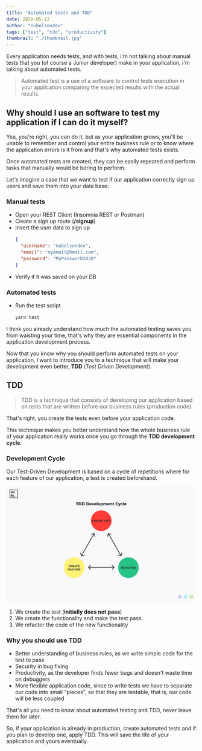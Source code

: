 ```yaml
---
title: "Automated tests and TDD"
date: 2020-05-12
author: "nubelsondev"
tags: ["test", "tdd", "productivity"]
thumbnail: "./thumbnail.jpg"
---
```


Every application needs tests, and with tests, i'm not talking about manual tests that you (of course a Junior developer) make in your application, i'm talking about automated tests.

> Automated test is a use of a software to control tests execution in your application comparing the expected results with the actual results.

## Why should I use an software to test my application if I can do it myself?

Yea, you're right, you can do it, but as your application grows, you'll be unable to remember and control your entire business rule or to know where the application errors is it from and that's why automated tests exists.

Once automated tests are created, they can be easily repeated and perform tasks that manually would be boring to perform.

Let's imagine a case that we want to test if our application correctly sign up users and save them into your data base:

### Manual tests

- Open your REST Client (Insomnia REST or Postman)
- Create a sign up route (**/signup**)
- Insert the user data to sign up
  ```json
  {
    "username": "nubelsondev",
    "email": "myemail@hmail.com",
    "password": "MyPassworD2020"
  }
  ```
- Verify if it was saved on your DB

### Automated tests

- Run the test script
  ```bash
  yarn test
  ```

I think you already understand how much the automated testing saves you from waisting your time, that's why they are essential components in the application development process.

Now that you know why you should perform automated tests on your application, I want to introduce you to a technique that will make your development even better, **TDD** (_Test Driven Development_).

## TDD

> TDD is a technique that consists of developing our application based on tests that are written before our business rules (production code).

That's right, you create the tests even before your application code.

This technique makes you better understand how the whole business rule of your application really works once you go through the **TDD development cycle**.

### Development Cycle

Our Test-Driven Development is based on a cycle of repetitions where for each feature of our application, a test is created beforehand.

![TDD development cycle](tdd.png)

1. We create the test (**initially does not pass**)
2. We create the functionality and make the test pass
3. We refactor the code of the new functionality

### Why you should use TDD

- Better understanding of business rules, as we write simple code for the test to pass
- Security in bug fixing
- Productivity, as the developer finds fewer bugs and doesn't waste time on debuggers
- More flexible application code, since to write tests we have to separate our code into small "pieces", so that they are testable, that is, our code will be less coupled

That's all you need to know about automated testing and TDD, never leave them for later.

So, if your application is already in production, create automated tests and if you plan to develop one, apply TDD. This will save the life of your application and yours eventually.
